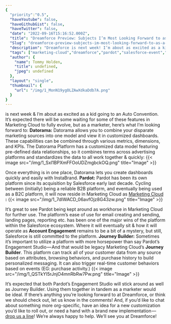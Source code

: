 ```yaml
---
{
  "priority":"0.5",
  "haveYoutube": false,
  "haveGithubGist": false,
  "haveTwitter": false,
  "date": "2022-09-16T15:16:52.000Z",
  "title": "Dreamforce Preview: Subjects I’m Most Looking Forward to as a Marketer",
  "Slug": "dreamforce-preview-subjects-im-most-looking-forward-to-as-a-marketer",
  "description": "Dreamforce is next week! I’m about as excited as a kid going to an Auto Convention. It’s expected there will be some waiting for some of these features in Marketing Cloud to fully evolve, but as a marketer, here’s what I’m looking forward to...",
  "tags": ["marketing-cloud","dreamforce","pardot","salesforce-event","salesforce"],
  "author": {
    "name": Tommy Holden,
    "title": undefined,
    "jpeg": undefined
  },
  "layout": "single",
  "thumbnail": {
    "url": "/img/1_MonN19ygOLZAwXdkaDdb7A.png"
  }
}
---
```

[](http://www.dreamforce.com) is next week &amp; I’m about as excited as a kid going to an Auto Convention. It’s expected there will be some waiting for some of these features in Marketing Cloud to fully evolve, but as a marketer, here’s what I’m looking forward to:
<strong>Datorama:</strong> Datorama allows you to combine your disparate marketing sources into one model and view it in customized dashboards. These capabilities can be combined through various metrics, dimensions, and KPIs. The Datorama Platform has a customized data model featuring pre-defined data relationships, so it combines terms across advertising platforms and standardizes the data to all work together &amp; quickly:
{{< image src="/img/1_Sxl1BPXmFFOoUDZmgbckOQ.png" title="Image" >}}

Once everything is in one place, Datorama lets you create dashboards quickly and easily with InstaBrand.
<strong>Pardot:</strong> Pardot has been its own platform since its acquisition by Salesforce early last decade. Cycling between (initially) being a reliable B2B platform, and eventually being used as a B2C platform, it will now reside in Marketing Cloud as [Marketing Cloud ](https://www.salesforceben.com/the-drip/pardot-renamed-marketing-cloud-account-engagement/)<strong>:</strong>
{{< image src="/img/1_7dIWACD_06avfOjz8G43zw.png" title="Image" >}}

It’s great to see Pardot being kept around as workhorse in Marketing Cloud for further use. The platform’s ease of use for email creating and sending, landing pages, reporting etc. has been one of the major wins of the platform within the Salesforce ecosystem. Where it will eventually sit &amp; how it will operate as **Account Engagement** remains to be a bit of a mystery, but still, Salesforce is still committed to the platform.
<strong>Journey Builder:</strong> Sometimes it’s important to utilize a platform with more horsepower than say Pardot’s Engagement Studio — And that would be legacy Marketing Cloud’s **Journey Builder**. This platform can track all of your customer data from any source based on attributes, browsing behaviors, and purchase history to build personalized messaging. It can also trigger real-time customer behaviors based on events (EG: purchase activity.)
{{< image src="/img/1_QSTkYI5rJnjO4mnRbRw7Pw.png" title="Image" >}}

It’s expected that both Pardot’s Engagement Studio will stick around as well as Journey Builder. Using them together in tandem as a marketer would be ideal.
If there’s anything you’re looking forward to at Dreamforce, or think we should check out, let us know in the comments! And, if you’d like to chat about something more org-specific, have an idea for a new customization you’d like to roll out, or need a hand with a brand new implementation — [drop us a line](https://appexchange.salesforce.com/appxConsultingListingDetail?listingId=a0N30000001gF9jEAE)! We’re always happy to help.
We’ll see you at Dreamforce!
